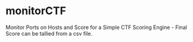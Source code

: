 # monitorCTF
Monitor Ports on Hosts and Score for a Simple CTF Scoring Engine - Final Score can be tallied from a csv file.
